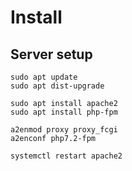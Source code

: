 # Install

## Server setup

```
sudo apt update
sudo apt dist-upgrade

sudo apt install apache2
sudo apt install php-fpm

a2enmod proxy proxy_fcgi
a2enconf php7.2-fpm

systemctl restart apache2
```
